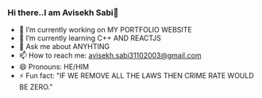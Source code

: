 ### Hi there..I am Avisekh Sabi👋

<!--
**avisekh3110/avisekh3110** is a ✨ _special_ ✨ repository because its `README.md` (this file) appears on your GitHub profile.
- 👯 I’m looking to collaborate on 
Here are some ideas to get you started:
-->

- 🔭 I’m currently working on MY PORTFOLIO WEBSITE
- 🌱 I’m currently learning C++ AND REACTJS
- 💬 Ask me about ANYHTING
- 📫 How to reach me: avisekh.sabi31102003@gmail.com
- 😄 Pronouns: HE/HIM
- ⚡ Fun fact: "IF WE REMOVE ALL THE LAWS THEN CRIME RATE WOULD BE ZERO."

